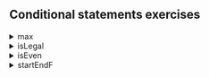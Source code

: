## Conditional statements exercises
<details>
<summary>
max
</summary>
<p>
Create a `max(a, b)` function that has 2 arguments (a:number, b:number) and returns (number),
which checks the bigger number

```js
console.log(max(5, 6)) // => 6
console.log(max(0, -5)) // => 0
```
</p>
</details>

<details>
<summary>
isLegal
</summary>
<p>
Create a `isLegal(num, country)` function that has 2 arguments (num:number, country:string)
and returns (boolean), which checks if an age is legal in EU/US
* EU is 18 years of age
* US is 21
```js
console.log(isLegal(17, EU)) // => 'illeagal'
console.log(isLegal(18, EU)) // => 'legal'
console.log(isLegal(18, US)) // => 'illegal'
console.log(isLegal(21, US)) // => 'legal'
```
</p>
</details>

<details>
<summary>
    isEven
</summary>
<p>
Create a `isEven(num)` function that has 1 argument (num:number) and returns (boolean),
which checks if a word begins and ends with the letter `F`.

You can test your function with the following code:
```js
console.log(isEven(73))
console.log(isEven(0))
console.log(isEven(16))
```
</p>
</details>

<details>
<summary>
    startEndF
</summary>
<p>
Create a `starEndF(text)` function that has 1 argument (text:string) that returns (boolean),
which checks if a word begins and ends with the letter `F`.

You can test your function with the following code:
```js
console.log(startEndF('FarF'))
console.log(startEndF('Foo'))
console.log(startEndF(' FooF'))
```
</p>
</details>
